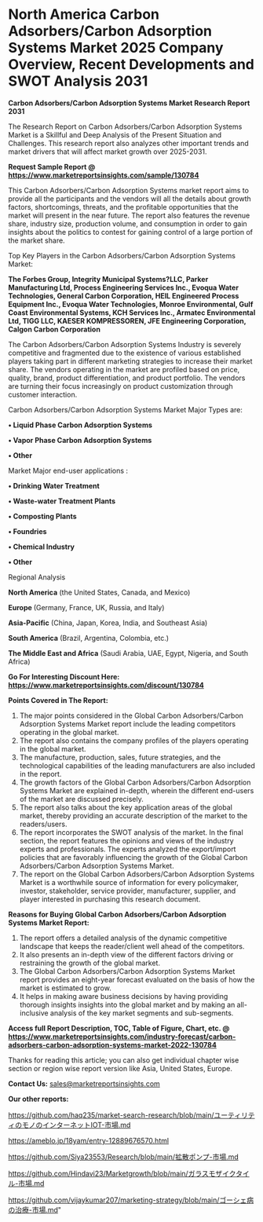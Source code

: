 # North America Carbon Adsorbers/Carbon Adsorption Systems Market 2025 Company Overview, Recent Developments and SWOT Analysis 2031

<strong>Carbon Adsorbers/Carbon Adsorption Systems Market Research Report 2031</strong>

The Research Report on Carbon Adsorbers/Carbon Adsorption Systems Market is a Skillful and Deep Analysis of the Present Situation and Challenges. This research report also analyzes other important trends and market drivers that will affect market growth over 2025-2031.

<strong>Request Sample Report @ <a href=https://www.marketreportsinsights.com/sample/130784>https://www.marketreportsinsights.com/sample/130784</a></strong>

This Carbon Adsorbers/Carbon Adsorption Systems market report aims to provide all the participants and the vendors will all the details about growth factors, shortcomings, threats, and the profitable opportunities that the market will present in the near future. The report also features the revenue share, industry size, production volume, and consumption in order to gain insights about the politics to contest for gaining control of a large portion of the market share.

Top Key Players in the Carbon Adsorbers/Carbon Adsorption Systems Market:

<strong>The Forbes Group, Integrity Municipal Systems?LLC, Parker Manufacturing Ltd, Process Engineering Services Inc., Evoqua Water Technologies, General Carbon Corporation, HEIL Engineered Process Equipment Inc., Evoqua Water Technologies, Monroe Environmental, Gulf Coast Environmental Systems, KCH Services Inc., Armatec Environmental Ltd, TIGG LLC, KAESER KOMPRESSOREN, JFE Engineering Corporation, Calgon Carbon Corporation</strong>

The Carbon Adsorbers/Carbon Adsorption Systems Industry is severely competitive and fragmented due to the existence of various established players taking part in different marketing strategies to increase their market share. The vendors operating in the market are profiled based on price, quality, brand, product differentiation, and product portfolio. The vendors are turning their focus increasingly on product customization through customer interaction.

Carbon Adsorbers/Carbon Adsorption Systems Market Major Types are:

<strong>• Liquid Phase Carbon Adsorption Systems

• Vapor Phase Carbon Adsorption Systems

• Other</strong>

Market Major end-user applications :

<strong>• Drinking Water Treatment

• Waste-water Treatment Plants

• Composting Plants

• Foundries

• Chemical Industry

• Other</strong>

Regional Analysis

</u><strong><b>North America</b></strong> (the United States, Canada, and Mexico)

<strong><b>Europe </b></strong>(Germany, France, UK, Russia, and Italy)

<strong><b>Asia-Pacific</b></strong> (China, Japan, Korea, India, and Southeast Asia)

<strong><b>South America</b></strong> (Brazil, Argentina, Colombia, etc.)

<strong><b>The Middle East and Africa</b></strong> (Saudi Arabia, UAE, Egypt, Nigeria, and South Africa)

<strong>Go For Interesting Discount Here: <a href=https://www.marketreportsinsights.com/discount/130784>https://www.marketreportsinsights.com/discount/130784</a></strong>

<strong>Points Covered in The Report:</strong>
<ol>
  <li>The major points considered in the Global Carbon Adsorbers/Carbon Adsorption Systems Market report include the leading competitors operating in the global market.</li>
  <li>The report also contains the company profiles of the players operating in the global market.</li>
  <li>The manufacture, production, sales, future strategies, and the technological capabilities of the leading manufacturers are also included in the report.</li>
  <li>The growth factors of the Global Carbon Adsorbers/Carbon Adsorption Systems Market are explained in-depth, wherein the different end-users of the market are discussed precisely.</li>
  <li>The report also talks about the key application areas of the global market, thereby providing an accurate description of the market to the readers/users.</li>
  <li>The report incorporates the SWOT analysis of the market. In the final section, the report features the opinions and views of the industry experts and professionals. The experts analyzed the export/import policies that are favorably influencing the growth of the Global Carbon Adsorbers/Carbon Adsorption Systems Market.</li>
  <li>The report on the Global Carbon Adsorbers/Carbon Adsorption Systems Market is a worthwhile source of information for every policymaker, investor, stakeholder, service provider, manufacturer, supplier, and player interested in purchasing this research document.</li>
</ol>
<strong>Reasons for Buying Global Carbon Adsorbers/Carbon Adsorption Systems Market Report:</strong>

<ol>
  <li>The report offers a detailed analysis of the dynamic competitive landscape that keeps the reader/client well ahead of the competitors.</li>
  <li>It also presents an in-depth view of the different factors driving or restraining the growth of the global market.</li>
  <li>The Global Carbon Adsorbers/Carbon Adsorption Systems Market report provides an eight-year forecast evaluated on the basis of how the market is estimated to grow.</li>
  <li>It helps in making aware business decisions by having providing thorough insights insights into the global market and by making an all-inclusive analysis of the key market segments and sub-segments.</li>
</ol>
<strong>Access full Report Description, TOC, Table of Figure, Chart, etc. @ <a href=https://www.marketreportsinsights.com/industry-forecast/carbon-adsorbers-carbon-adsorption-systems-market-2022-130784>https://www.marketreportsinsights.com/industry-forecast/carbon-adsorbers-carbon-adsorption-systems-market-2022-130784</a></strong>


Thanks for reading this article; you can also get individual chapter wise section or region wise report version like Asia, United States, Europe.

<strong>Contact Us:</strong>
sales@marketreportsinsights.com

<strong>Our other reports:</strong>

<a href=https://github.com/haq235/market-search-research/blob/main/ユーティリティのモノのインターネットIOT-市場.md>https://github.com/haq235/market-search-research/blob/main/ユーティリティのモノのインターネットIOT-市場.md</a>

<a href=https://ameblo.jp/18yam/entry-12889676570.html>https://ameblo.jp/18yam/entry-12889676570.html</a>

<a href=https://github.com/Siya23553/Research/blob/main/拡散ポンプ-市場.md>https://github.com/Siya23553/Research/blob/main/拡散ポンプ-市場.md</a>

<a href=https://github.com/Hindavi23/Marketgrowth/blob/main/ガラスモザイクタイル-市場.md>https://github.com/Hindavi23/Marketgrowth/blob/main/ガラスモザイクタイル-市場.md</a>

<a href=https://github.com/vijaykumar207/marketing-strategy/blob/main/ゴーシェ病の治療-市場.md>https://github.com/vijaykumar207/marketing-strategy/blob/main/ゴーシェ病の治療-市場.md</a>"
